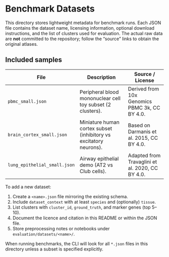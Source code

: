 # Benchmark Datasets

This directory stores lightweight metadata for benchmark runs. Each JSON file
contains the dataset name, licensing information, optional download
instructions, and the list of clusters used for evaluation. The actual raw data
are **not** committed to the repository; follow the “source” links to obtain the
original atlases.

## Included samples

| File | Description | Source / License |
| --- | --- | --- |
| `pbmc_small.json` | Peripheral blood mononuclear cell toy subset (2 clusters). | Derived from 10x Genomics PBMC 3k, CC BY 4.0. |
| `brain_cortex_small.json` | Miniature human cortex subset (inhibitory vs excitatory neurons). | Based on Darmanis et al. 2015, CC BY 4.0. |
| `lung_epithelial_small.json` | Airway epithelial demo (AT2 vs Club cells). | Adapted from Travaglini et al. 2020, CC BY 4.0. |

To add a new dataset:

1. Create a `<name>.json` file mirroring the existing schema.
2. Include `dataset_context` with at least `species` and (optionally) `tissue`.
3. List clusters with `cluster_id`, `ground_truth`, and marker genes (top 5–10).
4. Document the licence and citation in this README or within the JSON file.
5. Store preprocessing notes or notebooks under `evaluation/datasets/<name>/`.

When running benchmarks, the CLI will look for all `*.json` files in this
directory unless a subset is specified explicitly.
